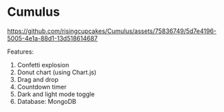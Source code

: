 # Cumulus

https://github.com/risingcupcakes/Cumulus/assets/75836749/5d7e4196-5005-4e1a-88d1-13d518614687

Features:
1. Confetti explosion
2. Donut chart (using Chart.js)
3. Drag and drop
4. Countdown timer
5. Dark and light mode toggle
6. Database: MongoDB
